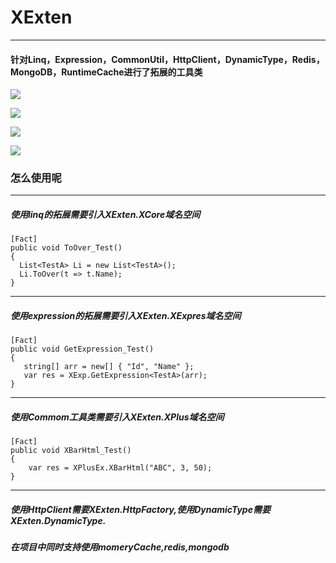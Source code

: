 # XExten
--------------
#### 针对Linq，Expression，CommonUtil，HttpClient，DynamicType，Redis，MongoDB，RuntimeCache进行了拓展的工具类

[![](https://img.shields.io/badge/build-success-brightgreen.svg)](https://github.com/EmilyEdna/XExten)

[![](https://img.shields.io/badge/nuget-v1.2.0-blue.svg)](https://www.nuget.org/packages/XExten/1.2.0)

![](https://img.shields.io/badge/dependencies-Net461-blue.svg)

![](https://img.shields.io/badge/dependencies-NETSTANDARD2-blue.svg)
### 怎么使用呢
--------------
##### 使用linq的拓展需要引入XExten.XCore域名空间
```
[Fact]
public void ToOver_Test()
{
  List<TestA> Li = new List<TestA>();
  Li.ToOver(t => t.Name);
}
```
--------------
##### 使用expression的拓展需要引入XExten.XExpres域名空间
```
[Fact]
public void GetExpression_Test()
{
   string[] arr = new[] { "Id", "Name" };
   var res = XExp.GetExpression<TestA>(arr);
}
```
--------------
##### 使用Commom工具类需要引入XExten.XPlus域名空间
```
[Fact]
public void XBarHtml_Test()
{
    var res = XPlusEx.XBarHtml("ABC", 3, 50);
}
```
--------------
##### 使用HttpClient需要XExten.HttpFactory,使用DynamicType需要XExten.DynamicType.
##### 在项目中同时支持使用momeryCache,redis,mongodb
